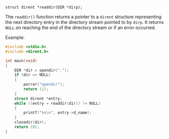 `struct dirent *readdir(DIR *dirp);`

The `readdir()` function returns a pointer to a `dirent` structure representing the next directory entry in the directory stream pointed to by `dirp`. It returns `NULL` on reaching the end of the directory stream or if an error occurred.

Example:
```c
#include <stdio.h>
#include <dirent.h>

int main(void)
{
    DIR *dir = opendir(".");
    if (dir == NULL)
    {
        perror("opendir");
        return (1);
    }
    struct dirent *entry;
    while ((entry = readdir(dir)) != NULL)
    {
        printf("%s\n", entry->d_name);
    }
    closedir(dir);
    return (0);
}
```
